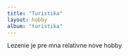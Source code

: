 ```yaml
---
title: "Turistika"
layout: hobby
album: "turistika"
---
```


Lezenie je pre mna relativne nove hobby
